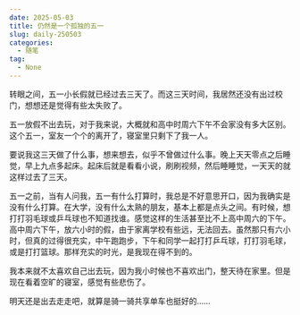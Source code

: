 ```yaml
---
date: 2025-05-03
title: 仍然是一个孤独的五一
slug: daily-250503
categories:
  - 随笔
tag:
  - None
---
```


转眼之间，五一小长假就已经过去三天了。而这三天时间，我居然还没有出过校门，想想还是觉得有些太失败了。

<!-- more -->

五一放假不出去玩，对于我来说，大概就和高中时周六下午不会家没有多大区别。这个五一，室友一个个的离开了，寝室里只剩下了我一人。

要说我这三天做了什么事，想来想去，似乎不曾做过什么事。晚上天天零点之后睡觉，早上九点多起床。起床后就是看看小说，刷刷视频，然后睡睡觉，一天天的就这样过去了三天。

五一之前，当有人问我，五一有什么打算时，我总是不好意思开口，因为我确实是没有什么打算。在大学，没有什么太熟的朋友，基本上都是点头之间。有时候，想打打羽毛球或乒乓球也不知道找谁。感觉这样的生活甚至比不上高中周六的下午。高中周六下午，放六小时的假，由于家离学校有些远，无法回去。虽然那只有六小时，但真的过得很充实，中午跑跑步，下午和同学一起打打乒乓球，打打羽毛球，或是打打篮球。那样充实的时光，是我现在得不到的。

我本来就不太喜欢自己出去玩，因为我小时候也不喜欢出门，整天待在家里。但是现在看着空旷的寝室，感觉有些悲伤了。

明天还是出去走走吧，就算是骑一骑共享单车也挺好的……